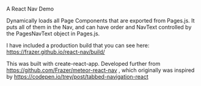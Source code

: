 A React Nav Demo

Dynamically loads all Page Components that are exported from Pages.js.  It puts all of them in the Nav, and can have order and NavText controlled by the PagesNavText  object in Pages.js.

I have included a production build that you can see here: https://frazer.github.io/react-nav/build/


This was built with create-react-app.  Developed further from https://github.com/Frazer/meteor-react-nav , which originally was inspired by https://codepen.io/trey/post/tabbed-navigation-react

